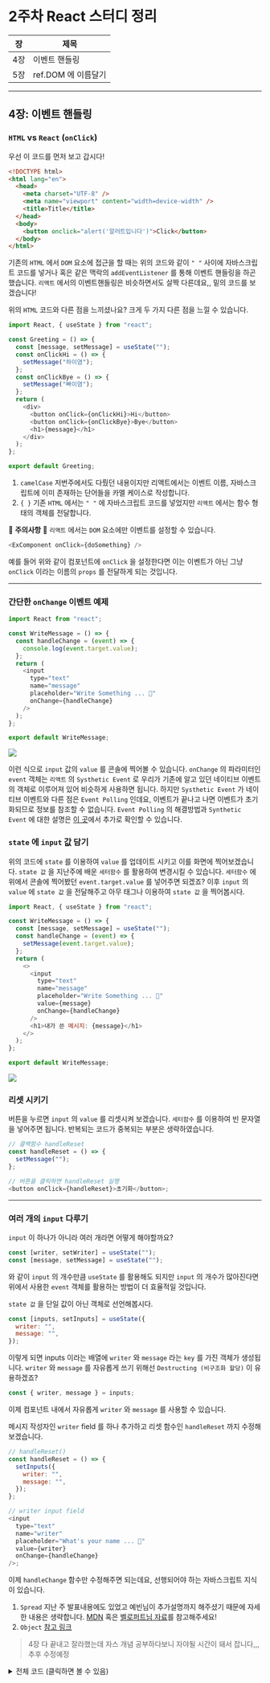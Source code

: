 # 2주차 React 스터디 정리

| 장  | 제목                |
| --- | ------------------- |
| 4장 | 이벤트 핸들링       |
| 5장 | ref.DOM 에 이름달기 |

---

## 4장: 이벤트 핸들링

### `HTML` vs `React` (`onClick`)

우선 이 코드를 먼저 보고 갑시다!

```html
<!DOCTYPE html>
<html lang="en">
  <head>
    <meta charset="UTF-8" />
    <meta name="viewport" content="width=device-width" />
    <title>Title</title>
  </head>
  <body>
    <button onclick="alert('알러트입니다')">Click</button>
  </body>
</html>
```

기존의 `HTML` 에서 `DOM` 요소에 접근을 할 때는 위의 코드와 같이 `" "` 사이에 자바스크립트 코드를 넣거나 혹은 같은 맥락의 `addEventListener` 를 통해 이벤트 핸들링을 하곤 했습니다.
`리액트` 에서의 이벤트핸들링은 비슷하면서도 살짝 다른데요,, 밑의 코드를 보겠습니다!

위의 `HTML` 코드와 다른 점을 느끼셨나요?
크게 두 가지 다른 점을 느낄 수 있습니다.

```javascript
import React, { useState } from "react";

const Greeting = () => {
  const [message, setMessage] = useState("");
  const onClickHi = () => {
    setMessage("하이염");
  };
  const onClickBye = () => {
    setMessage("빠이염");
  };
  return (
    <div>
      <button onClick={onClickHi}>Hi</button>
      <button onClick={onClickBye}>Bye</button>
      <h1>{message}</h1>
    </div>
  );
};

export default Greeting;
```

1. `camelCase`
   저번주에서도 다뤘던 내용이지만 리액트에서는 이벤트 이름, 자바스크립트에 이미 존재하는 단어들을 카멜 케이스로 작성합니다.
2. `{ }`
   기존 `HTML` 에서는 `" "` 에 자바스크립트 코드를 넣었지만 `리액트` 에서는 함수 형태의 객체를 전달합니다.

💢 **주의사항** 💢
`리액트` 에서는 `DOM` 요소에만 이벤트를 설정할 수 있습니다.

```javascript
<ExComponent onClick={doSomething} />
```

예를 들어 위와 같이 컴포넌트에 `onClick` 을 설정한다면 이는 이벤트가 아닌 그냥 `onClick` 이라는 이름의 `props` 를 전달하게 되는 것입니다.

---

### 간단한 `onChange` 이벤트 예제

```javascript
import React from "react";

const WriteMessage = () => {
  const handleChange = (event) => {
    console.log(event.target.value);
  };
  return (
    <input
      type="text"
      name="message"
      placeholder="Write Something ... 📝"
      onChange={handleChange}
    />
  );
};

export default WriteMessage;
```

<img src="https://user-images.githubusercontent.com/89551626/133533315-264d030a-7218-4b2b-af61-809a2aa64af0.gif">

이런 식으로 `input` 값의 `value` 를 콘솔에 찍어볼 수 있습니다.
`onChange` 의 파라미터인 `event` 객체는 `리액트` 의 `Systhetic Event` 로 우리가 기존에 알고 있던 네이티브 이벤트의 객체로 이루어져 있어 비슷하게 사용하면 됩니다.
하지만 `Systhetic Event` 가 네이티브 이벤트와 다른 점은 `Event Polling` 인데요, 이벤트가 끝나고 나면 이벤트가 초기화되므로 정보를 참조할 수 없습니다.
`Event Polling` 의 해결방법과 `Synthetic Event` 에 대한 설명은 [이 곳](https://junukim.dev/articles/React_Synthetic_Event/)에서 추가로 확인할 수 있습니다.

### `state` 에 `input` 값 담기

위의 코드에 `state` 를 이용하여 `value` 를 업데이트 시키고 이를 화면에 찍어보겠습니다.
`state 값` 을 지난주에 배운 `세터함수` 를 활용하여 변경시킬 수 있습니다.
`세터함수` 에 위에서 콘솔에 찍어봤던 `event.target.value` 를 넣어주면 되겠죠?
이후 `input` 의 `value` 에 `state 값` 을 전달해주고 아무 태그나 이용하여 `state 값` 을 찍어봅시다.

```javascript
import React, { useState } from "react";

const WriteMessage = () => {
  const [message, setMessage] = useState("");
  const handleChange = (event) => {
    setMessage(event.target.value);
  };
  return (
    <>
      <input
        type="text"
        name="message"
        placeholder="Write Something ... 📝"
        value={message}
        onChange={handleChange}
      />
      <h1>내가 쓴 메시지: {message}</h1>
    </>
  );
};

export default WriteMessage;
```

<img src="https://user-images.githubusercontent.com/89551626/133533498-c0775dda-6891-47c9-aa9d-fa7475f098e2.gif">

### 리셋 시키기

버튼을 누르면 `input` 의 `value` 를 리셋시켜 보겠습니다.
`세터함수` 를 이용하여 빈 문자열을 넣어주면 됩니다.
반복되는 코드가 중복되는 부분은 생략하였습니다.

```javascript
// 콜백함수 handleReset
const handleReset = () => {
  setMessage("");
};

// 버튼을 클릭하면 handleReset 실행
<button onClick={handleReset}>초기화</button>;
```

---

### 여러 개의 `input` 다루기

`input` 이 하나가 아니라 여러 개라면 어떻게 해야할까요?

```javascript
const [writer, setWriter] = useState("");
const [message, setMessage] = useState("");
```

와 같이 `input` 의 개수만큼 `useState` 를 활용해도 되지만 `input` 의 개수가 많아진다면 위에서 사용한 `event` 객체를 활용하는 방법이 더 효율적일 것입니다.

`state 값` 을 단일 값이 아닌 객체로 선언해봅시다.

```javascript
const [inputs, setInputs] = useState({
  writer: "",
  message: "",
});
```

이렇게 되면 inputs 이라는 배열에 `writer` 와 `message` 라는 `key` 를 가진 객체가 생성됩니다.
`writer` 와 `message` 를 자유롭게 쓰기 위해선 `Destructing (비구조화 할당)` 이 유용하겠죠?

```javascript
const { writer, message } = inputs;
```

이제 컴포넌트 내에서 자유롭게 `writer` 와 `message` 를 사용할 수 있습니다.

메시지 작성자인 `writer` field 를 하나 추가하고 리셋 함수인 `handleReset` 까지 수정해보겠습니다.

```javascript
// handleReset()
const handleReset = () => {
  setInputs({
    writer: "",
    message: "",
  });
};

// writer input field
<input
  type="text"
  name="writer"
  placeholder="What's your name ... 👩"
  value={writer}
  onChange={handleChange}
/>;
```

이제 `handleChange` 함수만 수정해주면 되는데요,
선행되어야 하는 자바스크립트 지식이 있습니다.

1. `Spread`
   지난 주 발표내용에도 있었고 예빈님이 추가설명까지 해주셨기 때문에 자세한 내용은 생략합니다.
   [MDN](https://developer.mozilla.org/en-US/docs/Web/JavaScript/Reference/Operators/Spread_syntax) 혹은 [벨로퍼트님 자료](https://learnjs.vlpt.us/useful/07-spread-and-rest.html)를 참고해주세요!
2. `Object`
   [참고 링크](https://medium.com/@bretdoucette/understanding-this-setstate-name-value-a5ef7b4ea2b4)

> 4장 다 끝내고 잘라했는데 자스 개념 공부하다보니 자야될 시간이 돼서 잡니다,,,
> 추후 수정예정

<details>
<summary>전체 코드 (클릭하면 볼 수 있음)</summary>
<div markdown="1">

```javascript
import React, { useState } from "react";

const WriteMessage = () => {
  const [inputs, setInputs] = useState({
    writer: "",
    message: "",
  });

  // Destructing
  const { writer, message } = inputs;

  const handleChange = (event) => {
    const { name, value } = event.target;
    setInputs({
      ...inputs,
      [name]: value,
    });
  };

  const handleReset = () => {
    setInputs({
      writer: "",
      message: "",
    });
  };

  return (
    <>
      <input
        type="text"
        name="writer"
        placeholder="What's your name ... 👩"
        value={writer}
        onChange={handleChange}
      />
      <input
        type="text"
        name="message"
        placeholder="Write Something ... 📝"
        value={message}
        onChange={handleChange}
      />
      <button onClick={handleReset}>초기화</button>
      <h1>작성자:{writer}</h1>
      <h1>내용: {message}</h1>
    </>
  );
};

export default WriteMessage;
```

</div>
</details>
